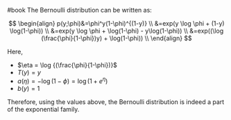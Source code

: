 #book 
The Bernoulli distribution can be written as:

$$
\begin{align}
p(y;\phi)&=\phi^y(1-\phi)^{(1-y)} \\
&=exp(y \log \phi + (1-y) \log(1-\phi)) \\
&=exp(y \log \phi + \log(1-\phi) - y\log(1-\phi)) \\
&=exp((\log (\frac{\phi}{1-\phi})y) + \log(1-\phi)) \\
\end{align}
$$

Here, 
- $\eta = \log {(\frac{\phi}{1-\phi})}$
- $T(y) = y$
- $a(\eta)= -\log(1-\phi)=\log(1+e^\eta)$
- $b(y)=1$

Therefore, using the values above, the Bernoulli distribution is indeed a part of the exponential family.